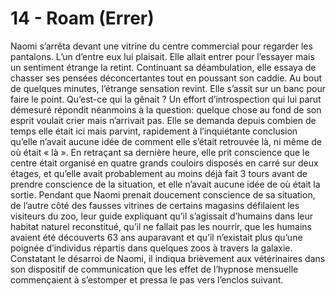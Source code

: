 # 14 - Roam (Errer)

Naomi s’arrêta devant une vitrine du centre commercial pour regarder les pantalons. L’un d’entre eux lui plaisait. Elle allait entrer pour l’essayer mais un sentiment étrange la retint. Continuant sa déambulation, elle essaya de chasser ses pensées déconcertantes tout en poussant son caddie. Au bout de quelques minutes, l’étrange sensation revint. Elle s’assit sur un banc pour faire le point. Qu’est-ce qui la gênait ? Un effort d’introspection qui lui parut démesuré répondit néanmoins à la question: quelque chose au fond de son esprit voulait crier mais n’arrivait pas. Elle se demanda depuis combien de temps elle était ici mais parvint, rapidement à l’inquiétante conclusion qu’elle n’avait aucune idée de comment elle s’était retrouvée là, ni même de où était « là ». En retraçant sa dernière heure, elle prit conscience que le centre était organisé en quatre grands couloirs disposés en carré sur deux étages, et qu’elle avait probablement au moins déjà fait 3 tours avant de prendre conscience de la situation, et elle n’avait aucune idée de où était la sortie.
Pendant que Naomi prenait doucement conscience de sa situation, de l’autre côté des fausses vitrines de certains magasins défilaient les visiteurs du zoo, leur guide expliquant qu’il s’agissait d’humains dans leur habitat naturel reconstitué, qu’il ne fallait pas les nourrir, que les humains avaient été découverts 63 ans auparavant et qu’il n’existait plus qu’une poignée d’individus répartis dans quelques zoos à travers la galaxie. Constatant le désarroi de Naomi, il indiqua brièvement aux vétérinaires dans son dispositif de communication que les effet de l’hypnose mensuelle commençaient à s’estomper et pressa le pas vers l’enclos suivant.